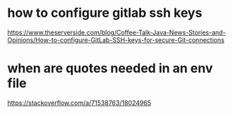 # how to configure gitlab ssh keys
https://www.theserverside.com/blog/Coffee-Talk-Java-News-Stories-and-Opinions/How-to-configure-GitLab-SSH-keys-for-secure-Git-connections

# when are quotes needed in an env file
https://stackoverflow.com/a/71538763/18024965